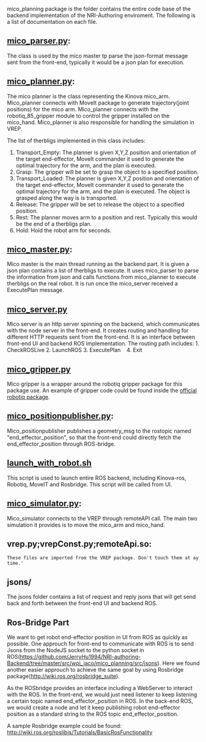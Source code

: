 mico_planning package is the folder contains the entire code base of the backend implementation of the
NRI-Authoring enviroment. The following is a list of documentation on each file.

## [mico_parser.py](https://github.com/JerryHu1994/NRI-authoring-Backend/blob/master/src/mico_therbligs/mico_planning/src/mico_parser.py):
The class is used by the mico master tp parse the json-format message sent from the front-end, typically it would be a json plan for execution.

## [mico_planner.py](https://github.com/JerryHu1994/NRI-authoring-Backend/blob/master/src/mico_therbligs/mico_planning/src/mico_planner.py):
The mico planner is the class representing the Kinova mico_arm. Mico_planner connects with MoveIt package
to generate trajectory(joint positions) for the mico arm. Mico_planner connects with the
robotiq_85_gripper module to control the gripper installed on the mico_hand. Mico_planner is also
responsible for handling the simulation in VREP.

The list of therbligs implemented in this class includes:
  1. Transport_Empty: The planner is given X,Y,Z position and orientation of the target end-effector, MoveIt commander it used to generate the optimal trajectory for the arm, and the plan is executed.
  2. Grasp: The gripper will be set to grasp the object to a specified position.
  3. Transport_Loaded: The planner is given X,Y,Z position and orientation of the target end-effector, MoveIt commander it used to generate the optimal trajectory for the arm, and the plan is executed. The object is grasped along the way is is transported.
  4. Release: The gripper will be set to release the object to a specified position.
  5. Rest: The planner moves arm to a position and rest. Typically this would be the end of a therbligs plan.
  6. Hold: Hold the robot arm for seconds.

## [mico_master.py](https://github.com/JerryHu1994/NRI-authoring-Backend/blob/master/src/mico_therbligs/mico_planning/src/mico_master.py):
Mico master is the main thread running as the backend part. It is given a json plan contains a list of therbligs to execute. It uses mico_parser to parse the information from json and calls functions from mico_planner to execute therbligs on the real robot. It is run once the mico_server received a ExecutePlan message.

## [mico_server.py](https://github.com/JerryHu1994/NRI-authoring-Backend/blob/master/src/mico_therbligs/mico_planning/src/mico_server.py)
Mico server is an http server spinning on the backend, which communicates with the node server in the front-end. It creates routing and handling for different HTTP requests sent from the front-end. It is an interface between front-end UI and backend ROS implementation.
    The routing path includes:
    1. CheckROSLive
    2. LaunchROS
    3. ExecutePlan
    4. Exit
  
## [mico_gripper.py](https://github.com/JerryHu1994/NRI-authoring-Backend/blob/master/src/mico_therbligs/mico_planning/src/mico_gripper.py)
Mico gripper is a wrapper around the robotiq gripper package for this package use. An example of gripper code could be found inside the [official robotiq package](https://github.com/JerryHu1994/NRI-authoring-Backend/blob/master/src/robotiq_85_gripper/robotiq_85_driver/src/robotiq_85/robotiq_85_gripper_test.py).

## [mico_positionpublisher.py](https://github.com/JerryHu1994/NRI-authoring-Backend/blob/master/src/mico_therbligs/mico_planning/src/mico_positionpublisher.py):
Mico_positionpublisher publishes a geometry_msg to the rostopic named "end_effector_position", so that
the front-end could directly fetch the end_effector_position through ROS-bridge.

## [launch_with_robot.sh](https://github.com/JerryHu1994/NRI-authoring-Backend/blob/master/src/mico_therbligs/mico_planning/src/launch_with_robot.sh)
This script is used to launch entire ROS backend, including Kinova-ros, Robotiq, MoveIT and Rosbridge. This script will be called from UI.

## [mico_simulator.py](https://github.com/JerryHu1994/NRI-authoring-Backend/blob/master/src/mico_therbligs/mico_planning/src/mico_simulator.py):
Mico_simulator connects to the VREP through remoteAPI call. The main two simulation it provides is to
move the mico_arm and mico_hand.

## vrep.py;vrepConst.py;remoteApi.so:
    These files are imported from the VREP package. Don't touch them at ay time.'

## jsons/
  The jsons folder contains a list of request and reply jsons that will get send back and forth between the front-end UI and backend ROS.

## Ros-Bridge Part
We want to get robot end-effector position in UI from ROS as quickly as possible. One approuch for front-end to communicate with ROS is to send Jsons from the NodeJS socket to the python socket in ROS(https://github.com/JerryHu1994/NRI-authoring-Backend/tree/master/src/wpi_jaco/mico_planning/src/jsons). Here we found another easier approuch to achieve the same goal by using Rosbridge package(http://wiki.ros.org/rosbridge_suite).

As the ROSbridge provides an interface including a WebServer to interact with the ROS. In the front-end, we would just need listener to keep listening a certain topic named end_effector_position in ROS. In the back-end ROS, we would create a node and let it keep publishing robot end-effector position as a standard string to the ROS topic end_effector_position.

A sample Rosbridge example could be found: http://wiki.ros.org/roslibjs/Tutorials/BasicRosFunctionality
